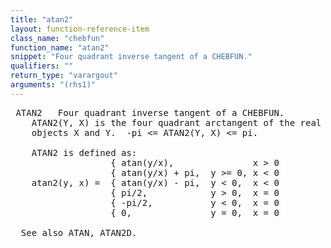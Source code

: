 ```yaml
---
title: "atan2"
layout: function-reference-item
class_name: "chebfun"
function_name: "atan2"
snippet: "Four quadrant inverse tangent of a CHEBFUN."
qualifiers: ""
return_type: "varargout"
arguments: "(rhs1)"
---
```


<pre class="help-text"> ATAN2   Four quadrant inverse tangent of a CHEBFUN.
    ATAN2(Y, X) is the four quadrant arctangent of the real parts of the CHEBFUN
    objects X and Y.  -pi <= ATAN2(Y, X) <= pi.
 
    ATAN2 is defined as:
                   { atan(y/x),               x > 0
                   { atan(y/x) + pi,  y >= 0, x < 0
    atan2(y, x) =  { atan(y/x) - pi,  y < 0,  x < 0
                   { pi/2,            y > 0,  x = 0
                   { -pi/2,           y < 0,  x = 0
                   { 0,               y = 0,  x = 0
 
  See also ATAN, ATAN2D.
</pre>
